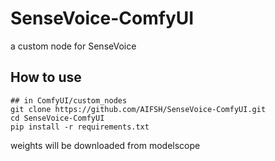 # SenseVoice-ComfyUI
a custom node for SenseVoice

## How to use
```
## in ComfyUI/custom_nodes
git clone https://github.com/AIFSH/SenseVoice-ComfyUI.git
cd SenseVoice-ComfyUI
pip install -r requirements.txt
```
weights will be downloaded from modelscope
